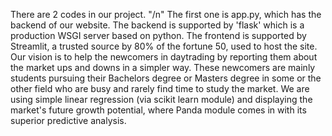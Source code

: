 There are 2 codes in our project. "/n"
The first one is app.py, which has the backend of our website.
The backend is supported by 'flask' which is a production WSGI server based on python.
The frontend is supported by Streamlit, a trusted source by 80% of the fortune 50, used to host the site.
Our vision is to help the newcomers in daytrading by reporting them about the market ups and downs in a simpler way.
These newcomers are mainly students pursuing their Bachelors degree or Masters degree in some or the other field who are busy and rarely find time to study the market.
We are using simple linear regression (via scikit learn module) and displaying the market's future growth potential, where Panda module comes in with its superior predictive analysis.
